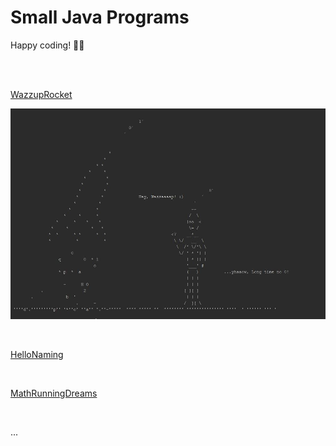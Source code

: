 # Small Java Programs

Happy coding! 🌴🤓

<br>
<br>

[WazzupRocket](https://github.com/evajavadev/SmallJavaPrograms/blob/master/p01WazzupRocket.java)

![wazzup rocket](/images/wazzuprocket.jpg)

<br>

[HelloNaming](https://github.com/evajavadev/SmallJavaPrograms/blob/master/p02HelloNaming.java)

<br>

[MathRunningDreams](https://github.com/evajavadev/SmallJavaPrograms/blob/master/p03MathRunningDreams.java)

<br>

...
